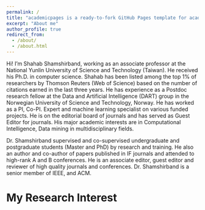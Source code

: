 ```yaml
---
permalink: /
title: "academicpages is a ready-to-fork GitHub Pages template for academic personal websites"
excerpt: "About me"
author_profile: true
redirect_from: 
  - /about/
  - /about.html
---
```

Hi! I’m Shahab Shamshirband, working as an associate professor at the National Yunlin University of Science and Technology (Taiwan). He received his Ph.D. in computer science. Shahab has been listed among the top 1% of researchers by Thomson Reuters (Web of Science) based on the number of citations earned in the last three years. He has experience as a Postdoc research fellow at the Data and Artificial Intelligence (DART) group in the Norwegian University of Science and Technology, Norway. He has worked as a PI, Co-PI. Expert and machine learning specialist on various funded projects. He is on the editorial board of journals and has served as Guest Editor for journals. His major academic interests are in Computational Intelligence, Data mining in multidisciplinary fields.

Dr. Shamshirband supervised and co-supervised undergraduate and postgraduate students (Master and PhD) by research and training. He also an author and co-author of papers published in IF journals and attended to high-rank A and B conferences. He is an associate editor, guest editor and reviewer of high quality journals and conferences. Dr. Shamshirband is a senior member of IEEE, and ACM.

My Research Interest
======

